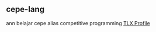## cepe-lang

ann belajar cepe alias competitive programming
[TLX Profile](https://tlx.toki.id/profiles/moozunch)
